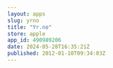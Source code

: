 ```yaml
---
layout: apps
slug: yrno
title: "Yr.no"
store: apple
app_id: 490989206
date: 2024-05-28T16:35:21Z
published: 2012-01-10T09:34:03Z
---
```

